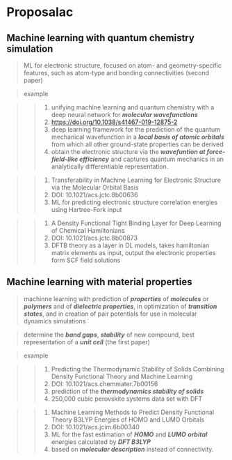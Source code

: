 # Proposalac

## Machine learning with quantum chemistry simulation

> ML for electronic structure, focused on atom- and geometry-specific features, such as atom-type and bonding connectivities (second paper)

> example

>> 1. unifying machine learning and quantum chemistry with a deep neural network for ***molecular wavefunctions***
>> 2. https://doi.org/10.1038/s41467-019-12875-2
>> 3. deep learning framework for the prediction of the quantum mechanical wavefunction in a ***local basis of atomic orbitals*** from which all other ground-state properties can be derived
>> 4. obtain the electronic structure via the ***wavefuntion at force-field-like efficiency*** and captures quantum mechanics in an analytically differentiable representation.

>> 1. Transferability in Machine Learning for Electronic Structure via the Molecular Orbital Basis
>> 2. DOI: 10.1021/acs.jctc.8b00636
>> 3. ML for predicting electronic structure correlation energies using Hartree-Fork input

>> 1. A Density Functional Tight Binding Layer for Deep Learning of Chemical Hamiltonians
>> 2. DOI: 10.1021/acs.jctc.8b00873
>> 3. DFTB theory as a layer in DL models, takes hamiltonian matrix elements as input, output the electronic properties form SCF field solutions




## Machine learning with material properties

> machinne learning with prediction of ***properties*** of ***molecules*** or ***polymers*** and of ***dielectric properties***, in optimization of ***transition states***, and in creation of pair potentials for use in molecular dynamics simulations

> determine the ***band gaps***, ***stability*** of new compound, best representation of a ***unit cell*** (the first paper) 

> example

>> 1. Predicting the Thermodynamic Stability of Solids Combining Density Functional Theory and Machine Learning
>> 2. DOI: 10.1021/acs.chemmater.7b00156
>> 3. prediction of the ***thermodynamics stability of solids***
>> 4. 250,000 cubic perovskite systems data set with DFT

>> 1. Machine Learning Methods to Predict Density Functional Theory B3LYP Energies of HOMO and LUMO Orbitals
>> 2. DOI: 10.1021/acs.jcim.6b00340
>> 3. ML for the fast estimation of ***HOMO*** and ***LUMO*** ***orbital*** energies calculated by ***DFT B3LYP***
>> 4. based on ***molecular description*** instead of connectivity.
